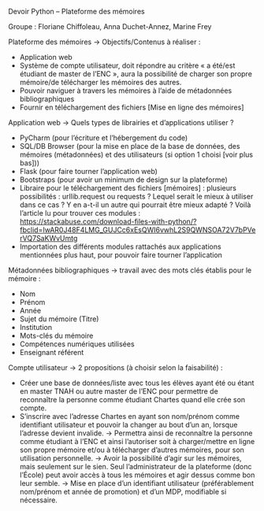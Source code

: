 Devoir Python – Plateforme des mémoires


Groupe : Floriane Chiffoleau, Anna Duchet-Annez, Marine Frey

Plateforme des mémoires → Objectifs/Contenus à réaliser :
-	Application web
-	Système de compte utilisateur, doit répondre au critère « a été/est étudiant de master de l’ENC », aura la possibilité de charger son propre mémoire/de télécharger les mémoires des autres.
-	Pouvoir naviguer à travers les mémoires à l’aide de métadonnées bibliographiques
-	Fournir en téléchargement des fichiers [Mise en ligne des mémoires]

Application web → Quels types de librairies et d’applications utiliser ?
-	PyCharm (pour l’écriture et l’hébergement du code)
-	SQL/DB Browser (pour la mise en place de la base de données, des mémoires (métadonnées) et des utilisateurs (si option 1 choisi [voir plus bas]))
-	Flask (pour faire tourner l’application web)
-	Bootstraps (pour avoir un minimum de design sur la plateforme)
-	Libraire pour le téléchargement des fichiers [mémoires] : plusieurs possibilités :
urllib.request ou requests ? Lequel serait le mieux à utiliser dans ce cas ? Y en a-t-il un autre qui pourrait être mieux adapté ? Voilà l’article lu pour trouver ces modules : https://stackabuse.com/download-files-with-python/?fbclid=IwAR0J48F4LMG_GUJCc6xEsQWI6vwhL2S9QWNSOA72V7bPVerVQ7SaKWvUmtg 
-	Importation des différents modules rattachés aux applications mentionnées plus haut, pour pouvoir faire tourner l’application

Métadonnées bibliographiques → travail avec des mots clés établis pour le mémoire :
-	Nom
-	Prénom
-	Année
-	Sujet du mémoire (Titre)
-	Institution
-	Mots-clés du mémoire 
-	Compétences numériques utilisées
-	Enseignant référent

Compte utilisateur  → 2 propositions (à choisir selon la faisabilité) :
-	Créer une base de données/liste avec tous les élèves ayant été ou étant en master TNAH ou autre master de l’ENC pour permettre de reconnaître la personne comme étudiant Chartes quand elle crée son compte.
-	S’inscrire avec l’adresse Chartes en ayant son nom/prénom comme identifiant utilisateur et pouvoir la changer au bout d’un an, lorsque l’adresse devient invalide.
→ Permettra ainsi de reconnaître la personne comme étudiant à l’ENC et ainsi l’autoriser soit à charger/mettre en ligne son propre mémoire et/ou à télécharger d’autres mémoires, pour son utilisation personnelle.
→ Avoir la possibilité d’agir sur les mémoires, mais seulement sur le sien. Seul l’administrateur de la plateforme (donc l’École) peut avoir accès à tous les mémoires et agir dessus comme bon leur semble.
→ Mise en place d’un identifiant utilisateur (préférablement nom/prénom et année de promotion) et d’un MDP, modifiable si nécessaire.
